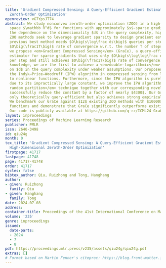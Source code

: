 ```yaml
---
title: 'Gradient Compressed Sensing: A Query-Efficient Gradient Estimator for High-Dimensional
  Zeroth-Order Optimization'
openreview: vG7YpsJT74
abstract: We study nonconvex zeroth-order optimization (ZOO) in a high-dimensional
  space $\mathbb R^d$ for functions with approximately $s$-sparse gradients. To reduce
  the dependence on the dimensionality $d$ in the query complexity, high-dimensional
  ZOO methods seek to leverage gradient sparsity to design gradient estimators. The
  previous best method needs $O\big(s\log\frac ds\big)$ queries per step to achieve
  $O\big(\frac1T\big)$ rate of convergence w.r.t. the number T of steps. In this paper,
  we propose <em>Gradient Compressed Sensing</em> (GraCe), a query-efficient and accurate
  estimator for sparse gradients that uses only $O\big(s\log\log\frac ds\big)$ queries
  per step and still achieves $O\big(\frac1T\big)$ rate of convergence. To our best
  knowledge, we are the first to achieve a <em>double-logarithmic</em> dependence
  on $d$ in the query complexity under weaker assumptions. Our proposed GraCe generalizes
  the Indyk–Price–Woodruff (IPW) algorithm in compressed sensing from linear measurements
  to nonlinear functions. Furthermore, since the IPW algorithm is purely theoretical
  due to its impractically large constant, we improve the IPW algorithm via our <em>dependent
  random partition</em> technique together with our corresponding novel analysis and
  successfully reduce the constant by a factor of nearly $4300$. Our GraCe is not
  only theoretically query-efficient but also achieves strong empirical performance.
  We benchmark our GraCe against $12$ existing ZOO methods with $10000$-dimensional
  functions and demonstrate that GraCe significantly outperforms existing methods.
  Our code is publicly available at https://github.com/q-rz/ICML24-GraCe.
layout: inproceedings
series: Proceedings of Machine Learning Research
publisher: PMLR
issn: 2640-3498
id: qiu24g
month: 0
tex_title: 'Gradient Compressed Sensing: A Query-Efficient Gradient Estimator for
  High-Dimensional Zeroth-Order Optimization'
firstpage: 41717
lastpage: 41748
page: 41717-41748
order: 41717
cycles: false
bibtex_author: Qiu, Ruizhong and Tong, Hanghang
author:
- given: Ruizhong
  family: Qiu
- given: Hanghang
  family: Tong
date: 2024-07-08
address:
container-title: Proceedings of the 41st International Conference on Machine Learning
volume: '235'
genre: inproceedings
issued:
  date-parts:
  - 2024
  - 7
  - 8
pdf: https://proceedings.mlr.press/v235/assets/qiu24g/qiu24g.pdf
extras: []
# Format based on Martin Fenner's citeproc: https://blog.front-matter.io/posts/citeproc-yaml-for-bibliographies/
---
```

